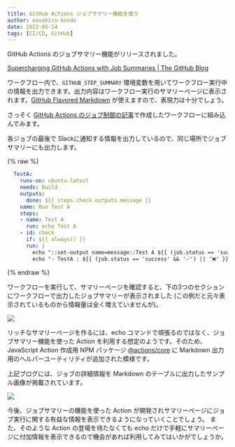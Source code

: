 ```yaml
---
title: GitHub Actions ジョブサマリー機能を使う
author: masahiro-kondo
date: 2022-05-14
tags: [CI/CD, GitHub]
---
```


GitHub Actions のジョブサマリー機能がリリースされました。

[Supercharging GitHub Actions with Job Summaries | The GitHub Blog](https://github.blog/2022-05-09-supercharging-github-actions-with-job-summaries/)

ワークフロー内で、`GITHUB_STEP_SUMMARY` 環境変数を用いてワークフロー実行中の情報を出力できます。出力内容はワークフロー実行のサマリーページに表示されます。[GitHub Flavored Markdown](https://github.github.com/gfm/) が使えますので、表現力は十分でしょう。

さっそく [GitHub Actions のジョブ制御の記事](/blogs/2022/02/20/job-control-in-github-actions)で作成したワークフローに組み込んでみます。

各ジョブの最後で Slackに通知する情報を出力しているので、同じ場所でジョブサマリーにも出力します。

{% raw %}
```yaml
  TestA:
    runs-on: ubuntu-latest
    needs: Build
    outputs:
      done: ${{ steps.check.outputs.message }}
    name: Run Test A
    steps:
    - name: Test A
      run: echo Test A
    - id: check
      if: ${{ always() }}
      run: |
        echo "::set-output name=message::Test A ${{ (job.status == 'success' && '✅') || '❌' }}"
        echo "- TestA : ${{ (job.status == 'success' && '✅') || '❌' }}" >> $GITHUB_STEP_SUMMARY
```
{% endraw %}

ワークフローを実行して、サマリーページを確認すると、下の3つのセクションにワークフローで出力したジョブサマリーが表示されました (この例だと元々表示されているものから情報量は全く増えていませんが)。

![](https://i.gyazo.com/b70cc89903aa60c2c449b4bf45ffc010.png)

リッチなサマリーページを作るには、echo コマンドで頑張るのではなく、ジョブサマリー機能を使った Action を利用する想定のようです。そのため、JavaScript Action 作成用 NPM パッケージ [@actions/core](https://www.npmjs.com/package/@actions/core) に Markdown 出力用のヘルパーユーティリティが追加された模様です。

上記ブログには、ジョブの詳細情報を Markdown のテーブルに出力したサンプル画像が掲載されています。

![](https://github.blog/wp-content/uploads/2022/05/image-3.png)

今後、ジョブサマリーの機能を使った Action が開発されサマリーページにジョブ実行に関する有益な情報を表示できるようになっていくことでしょう。
また、そのような Action の登場を待たなくても echo だけで手軽にサマリーページに付加情報を表示できるので機会があれば利用してみてはいかがでしょうか。
